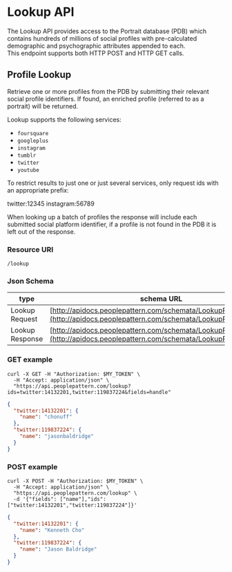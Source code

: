 # Lookup API

The Lookup API provides access to the Portrait database (PDB) which contains
hundreds of millions of social profiles with pre-calculated demographic and psychographic attributes appended to each.  
This endpoint supports both HTTP POST and HTTP GET calls.


## Profile Lookup

Retrieve one or more profiles from the PDB by submitting their relevant social profile identifiers.  If found, an enriched profile (referred to as a portrait) will be returned.

Lookup supports the following services:

- `foursquare`
- `googleplus`
- `instagram`
- `tumblr`
- `twitter`
- `youtube`

To restrict results to just one or just several services, only request ids with an appropriate prefix:

  twitter:12345
  instagram:56789

When looking up a batch of profiles the response will include each submitted social platform identifier, if a profile is not found in the PDB it is left out of the response.

### Resource URI

`/lookup`

### Json Schema

type                  | schema URL
----------------------|-----------
Lookup Request        | [http://apidocs.peoplepattern.com/schemata/LookupRequest.json](http://apidocs.peoplepattern.com/schemata/LookupRequest.json)
Lookup Response        | [http://apidocs.peoplepattern.com/schemata/LookupResponse.json](http://apidocs.peoplepattern.com/schemata/LookupResponse.json)

### GET example

```shell
curl -X GET -H "Authorization: $MY_TOKEN" \
  -H "Accept: application/json" \
  "https://api.peoplepattern.com/lookup?ids=twitter:14132201,twitter:119837224&fields=handle"
```

```json
{
  "twitter:14132201": {
    "name": "chonuff"
  },
  "twitter:119837224": {
    "name": "jasonbaldridge"
  }
}
```

### POST example

```shell
curl -X POST -H "Authorization: $MY_TOKEN" \
  -H "Accept: application/json" \
  "https://api.peoplepattern.com/lookup" \
  -d '{"fields": ["name"],"ids": ["twitter:14132201","twitter:119837224"]}'
```

```json
{
  "twitter:14132201": {
    "name": "Kenneth Cho"
  },
  "twitter:119837224": {
    "name": "Jason Baldridge"
  }
}
```
